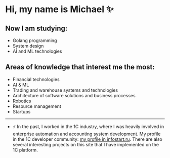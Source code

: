 # Hi, my name is Michael ✨ 

## Now I am studying:
* Golang programming
* System design
* AI and ML technologies

## Areas of knowledge that interest me the most:
* Financial technologies
* AI & ML
* Trading and warehouse systems and technologies
* Architecture of software solutions and business processes
* Robotics
* Resource management
* Startups
  


---
* ⚡ In the past, I worked in the 1C industry, where I was heavily involved in enterprise automation and accounting system development. My profile in the 1C developer community: [my profile in infostart.ru](https://infostart.ru/profile/481012). There are also several interesting projects on this site that I have implemented on the 1C platform.


<!--
**idalgo-2021/idalgo-2021** is a ✨ _special_ ✨ repository because its `README.md` (this file) appears on your GitHub profile.

Here are some ideas to get you started:

- 🔭 I’m currently working on ...
- 🌱 I’m currently learning ...
- 👯 I’m looking to collaborate on ...
- 🤔 I’m looking for help with ...
- 💬 Ask me about ...
- 📫 How to reach me: ...
- 😄 Pronouns: ...
- ⚡ Fun fact: ...
-->
